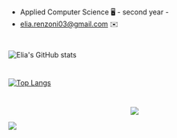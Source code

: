 
* Applied Computer Science 🖥️ - second year -
* elia.renzoni03@gmail.com :envelope:

#
![Elia's GitHub stats](https://github-readme-stats.vercel.app/api?username=Elia-Renzoni&show_icons=true&theme=trasparent)

#
[![Top Langs](https://github-readme-stats.vercel.app/api/top-langs/?username=Elia-Renzoni&layout=pie)](https://github.com/Elia-Renzoni/github-readme-stats)

#
<p align="center">
  <a href="https://skillicons.dev">
    <img src="https://skillicons.dev/icons?i=c,java,go,latex,vscode,vim,atom" />
  </a>
</p>

<a href="https://visitcount.itsvg.in">
  <img src="https://visitcount.itsvg.in/api?id=Elia-Renzoni&label=Profile%20Views&color=1&icon=2&pretty=false" />
</a>

